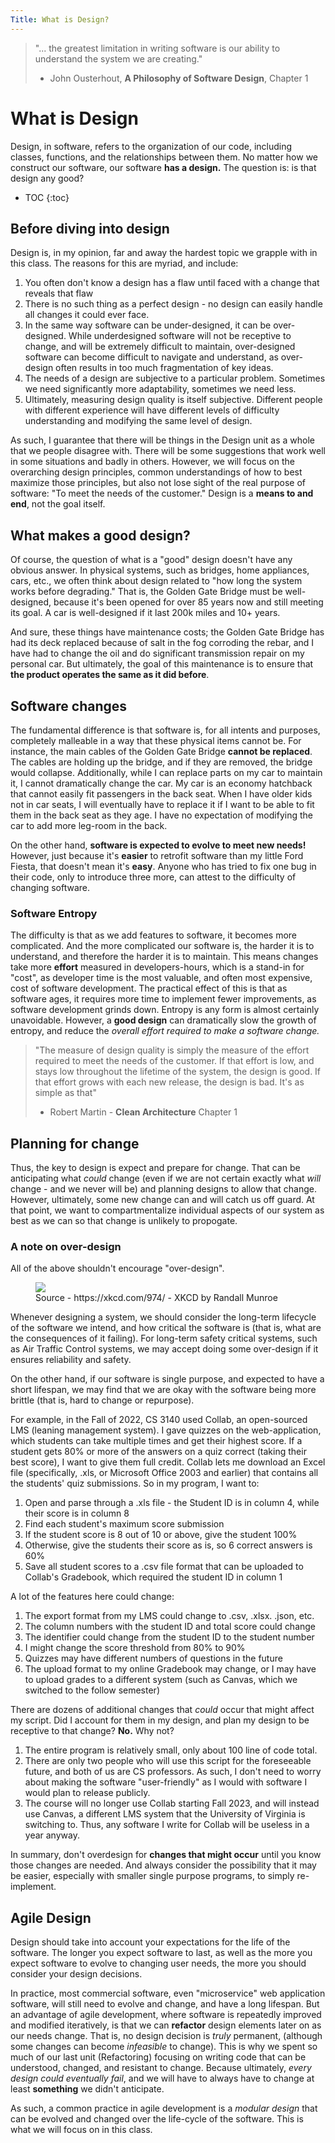 ```yaml
---
Title: What is Design?
---
```


> "... the greatest limitation in writing software is our ability to understand the system we are creating."
>
> - John Ousterhout, __A Philosophy of Software Design__, Chapter 1

# What is Design

Design, in software, refers to the organization of our code, including classes, functions, and the relationships between them. No matter how we construct our software, our software **has a design.** The question is: is that design any good?

* TOC
{:toc}


## Before diving into design

Design is, in my opinion, far and away the hardest topic we grapple with in this class. The reasons for this are myriad, and include:

1) You often don't know a design has a flaw until faced with a change that reveals that flaw
2) There is no such thing as a perfect design - no design can easily handle all changes it could ever face.
3) In the same way software can be under-designed, it can be over-designed. While underdesigned software will not be receptive to change, and will be extremely difficult to maintain, over-designed software can become difficult to navigate and understand, as over-design often results in too much fragmentation of key ideas.
4) The needs of a design are subjective to a particular problem. Sometimes we need significantly more adaptability, sometimes we need less. 
5) Ultimately, measuring design quality is itself subjective. Different people with different experience will have different levels of difficulty understanding and modifying the same level of design.

As such, I guarantee that there will be things in the Design unit as a whole that we people disagree with. There will be some suggestions that work well in some situations and badly in others. However, we will focus on the overarching design principles, common understandings of how to best maximize those principles, but also not lose sight of the real purpose of software: "To meet the needs of the customer." Design is a **means to and end**, not the goal itself. 

## What makes a good design?

Of course, the question of what is a "good" design doesn't have any obvious answer. In physical systems, such as bridges, home appliances, cars, etc., we often think about design related to "how long the system works before degrading." That is, the Golden Gate Bridge must be well-designed, because it's been opened for over 85 years now and still meeting its goal. A car is well-designed if it last 200k miles and 10+ years.

And sure, these things have maintenance costs; the Golden Gate Bridge has had its deck replaced because of salt in the fog corroding the rebar, and I have had to change the oil and do significant transmission repair on my personal car. But ultimately, the goal of this maintenance is to ensure that **the product operates the same as it did before**.


## Software changes

The fundamental difference is that software is, for all intents and purposes, completely malleable in a way that these physical items cannot be. For instance, the main cables of the Golden Gate Bridge **cannot be replaced**. The cables are holding up the bridge, and if they are removed, the bridge would collapse. Additionally, while I can replace parts on my car to maintain it, I cannot dramatically change the car. My car is an economy hatchback that cannot easily fit passengers in the back seat. When I have older kids not in car seats, I will eventually have to replace it if I want to be able to fit them in the back seat as they age. I have no expectation of modifying the car to add more leg-room in the back.

On the other hand, **software is expected to evolve to meet new needs!** However, just because it's **easier** to retrofit software than my little Ford Fiesta, that doesn't mean it's **easy**. Anyone who has tried to fix one bug in their code, only to introduce three more, can attest to the difficulty of changing software. 

### Software Entropy

The difficulty is that as we add features to software, it becomes more complicated. And the more complicated our software is, the harder it is to understand, and therefore the harder it is to maintain. This means changes take more **effort** measured in developers-hours, which is a stand-in for "cost", as developer time is the most valuable, and often most expensive, cost of software development. The practical effect of this is that as software ages, it requires more time to implement fewer improvements, as software development grinds down. Entropy is any form is almost certainly unavoidable. However, a **good design** can dramatically slow the growth of entropy, and reduce the *overall effort required to make a software change.*

> "The measure of design quality is simply the measure of the effort required to meet the needs of the customer. If that effort is low, and stays low throughout the lifetime of the system, the design is good. If that effort grows with each new release, the design is bad. It's as simple as that"  
> 
> - Robert Martin - __Clean Architecture__ Chapter 1

## Planning for change

Thus, the key to design is expect and prepare for change. That can be anticipating what *could* change (even if we are not certain exactly what *will* change - and we never will be) and planning designs to allow that change. However, ultimately, some new change can and will catch us off guard. At that point, we want to compartmentalize individual aspects of our system as best as we can so that change is unlikely to propogate.

### A note on over-design

All of the above shouldn't encourage "over-design".

<figure>
    <img src="https://imgs.xkcd.com/comics/the_general_problem.png">
    <figcaption>Source - https://xkcd.com/974/ - XKCD by Randall Munroe</figcaption>
</figure>

Whenever designing a system, we should consider the long-term lifecycle of the software we intend, and how critical the software is (that is, what are the consequences of it failing). For long-term safety critical systems, such as Air Traffic Control systems, we may accept doing some over-design if it ensures reliability and safety.

On the other hand, if our software is single purpose, and expected to have a short lifespan, we may find that we are okay with the software being more brittle (that is, hard to change or repurpose).

For example, in the Fall of 2022, CS 3140 used Collab, an open-sourced LMS (leaning management system). I gave quizzes on the web-application, which students can take multiple times and get their highest score. If a student gets 80% or more of the answers on a quiz correct (taking their best score), I want to give them full credit. Collab lets me download an Excel file (specifically, .xls, or Microsoft Office 2003 and earlier) that contains all the students' quiz submissions. So in my program, I want to:

1) Open and parse through a .xls file - the Student ID is in column 4, while their score is in column 8  
2) Find each student's maximum score submission  
3) If the student score is 8 out of 10 or above, give the student 100%  
4) Otherwise, give the students their score as is, so 6 correct answers is 60% 
5) Save all student scores to a .csv file format that can be uploaded to Collab's Gradebook, which required the student ID in column 1  

A lot of the features here could change:

1) The export format from my LMS could change to .csv, .xlsx. .json, etc.  
2) The column numbers with the student ID and total score could change  
3) The identifier could change from the student ID to the student number  
4) I might change the score threshold from 80% to 90%  
5) Quizzes may have different numbers of questions in the future  
6) The upload format to my online Gradebook may change, or I may have to upload grades to a different system (such as Canvas, which we switched to the follow semester) 

There are dozens of additional changes that *could* occur that might affect my script. Did I account for them in my design, and plan my design to be receptive to that change? **No.** Why not?

1) The entire program is relatively small, only about 100 line of code total.
2) There are only two people who will use this script for the foreseeable future, and both of us are CS professors. As such, I don't need to worry about making the software "user-friendly" as I would with software I would plan to release publicly.
3) The course will no longer use Collab starting Fall 2023, and will instead use Canvas, a different LMS system that the University of Virginia is switching to. Thus, any software I write for Collab will be useless in a year anyway.

In summary, don't overdesign for **changes that might occur** until you know those changes are needed. And always consider the possibility that it may be easier, especially with smaller single purpose programs, to simply re-implement.

## Agile Design

Design should take into account your expectations for the life of the software. The longer you expect software to last, as well as the more you expect software to evolve to changing user needs, the more you should consider your design decisions.

In practice, most commercial software, even "microservice" web application software, will still need to evolve and change, and have a long lifespan. But an advantage of agile development, where software is repeatedly improved and modified iteratively, is that we can **refactor** design elements later on as our needs change. That is, no design decision is *truly* permanent, (although some changes can become *infeasible* to change). This is why we spent so much of our last unit (Refactoring) focusing on writing code that can be understood, changed, and resistant to change. Because ultimately, *every design could eventually fail*, and we will have to always have to change at least **something** we didn't anticipate.

As such, a common practice in agile development is a *modular design* that can be evolved and changed over the life-cycle of the software. This is what we will focus on in this class.
